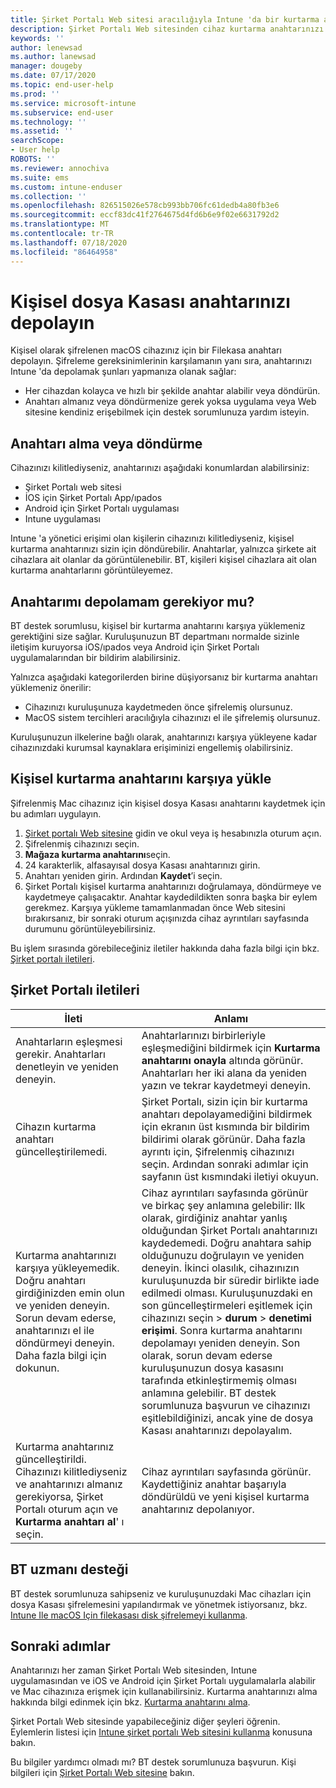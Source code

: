 ```yaml
---
title: Şirket Portalı Web sitesi aracılığıyla Intune 'da bir kurtarma anahtarı depolama
description: Şirket Portalı Web sitesinden cihaz kurtarma anahtarınızı karşıya yükleyin ve saklayın.
keywords: ''
author: lenewsad
ms.author: lanewsad
manager: dougeby
ms.date: 07/17/2020
ms.topic: end-user-help
ms.prod: ''
ms.service: microsoft-intune
ms.subservice: end-user
ms.technology: ''
ms.assetid: ''
searchScope:
- User help
ROBOTS: ''
ms.reviewer: annochiva
ms.suite: ems
ms.custom: intune-enduser
ms.collection: ''
ms.openlocfilehash: 826515026e578cb993bb706fc61dedb4a80fb3e6
ms.sourcegitcommit: eccf83dc41f2764675d4fd6b6e9f02e6631792d2
ms.translationtype: MT
ms.contentlocale: tr-TR
ms.lasthandoff: 07/18/2020
ms.locfileid: "86464958"
---
```

# <a name="store-your-personal-filevault-key"></a>Kişisel dosya Kasası anahtarınızı depolayın 

Kişisel olarak şifrelenen macOS cihazınız için bir Filekasa anahtarı depolayın. Şifreleme gereksinimlerinin karşılamanın yanı sıra, anahtarınızı Intune 'da depolamak şunları yapmanıza olanak sağlar: 

* Her cihazdan kolayca ve hızlı bir şekilde anahtar alabilir veya döndürün. 
* Anahtarı almanız veya döndürmenize gerek yoksa uygulama veya Web sitesine kendiniz erişebilmek için destek sorumlunuza yardım isteyin.


## <a name="retrieve-or-rotate-the-key"></a>Anahtarı alma veya döndürme

Cihazınızı kilitlediyseniz, anahtarınızı aşağıdaki konumlardan alabilirsiniz:
   
- Şirket Portalı web sitesi
- İOS için Şirket Portalı App/ıpados 
- Android için Şirket Portalı uygulaması
- Intune uygulaması
 
 Intune 'a yönetici erişimi olan kişilerin cihazınızı kilitlediyseniz, kişisel kurtarma anahtarınızı sizin için döndürebilir. Anahtarlar, yalnızca şirkete ait cihazlara ait olanlar da görüntülenebilir. BT, kişileri kişisel cihazlara ait olan kurtarma anahtarlarını görüntüleyemez.   


## <a name="do-i-need-to-store-my-key"></a>Anahtarımı depolamam gerekiyor mu?  
BT destek sorumlusu, kişisel bir kurtarma anahtarını karşıya yüklemeniz gerektiğini size sağlar. Kuruluşunuzun BT departmanı normalde sizinle iletişim kuruyorsa iOS/ıpados veya Android için Şirket Portalı uygulamalarından bir bildirim alabilirsiniz. 

Yalnızca aşağıdaki kategorilerden birine düşiyorsanız bir kurtarma anahtarı yüklemeniz önerilir:
* Cihazınızı kuruluşunuza kaydetmeden önce şifrelemiş olursunuz. 
* MacOS sistem tercihleri aracılığıyla cihazınızı el ile şifrelemiş olursunuz.   

Kuruluşunuzun ilkelerine bağlı olarak, anahtarınızı karşıya yükleyene kadar cihazınızdaki kurumsal kaynaklara erişiminizi engellemiş olabilirsiniz.  

## <a name="upload-personal-recovery-key"></a>Kişisel kurtarma anahtarını karşıya yükle 
Şifrelenmiş Mac cihazınız için kişisel dosya Kasası anahtarını kaydetmek için bu adımları uygulayın.  


1. [Şirket portalı Web sitesine](https://portal.manage.microsoft.com) gidin ve okul veya iş hesabınızla oturum açın. 
2. Şifrelenmiş cihazınızı seçin.
3. **Mağaza kurtarma anahtarını**seçin.  
4. 24 karakterlik, alfasayısal dosya Kasası anahtarınızı girin.  
5. Anahtarı yeniden girin. Ardından **Kaydet**’i seçin.
6. Şirket Portalı kişisel kurtarma anahtarınızı doğrulamaya, döndürmeye ve kaydetmeye çalışacaktır. Anahtar kaydedildikten sonra başka bir eylem gerekmez. Karşıya yükleme tamamlanmadan önce Web sitesini bırakırsanız, bir sonraki oturum açışınızda cihaz ayrıntıları sayfasında durumunu görüntüleyebilirsiniz.  

Bu işlem sırasında görebileceğiniz iletiler hakkında daha fazla bilgi için bkz. [Şirket portalı iletileri](store-recovery-key.md#company-portal-messages).  

## <a name="company-portal-messages"></a>Şirket Portalı iletileri

|İleti  |Anlamı  |
|---------|---------|
|Anahtarların eşleşmesi gerekir. Anahtarları denetleyin ve yeniden deneyin.     | Anahtarlarınızı birbirleriyle eşleşmediğini bildirmek için **Kurtarma anahtarını onayla** altında görünür. Anahtarları her iki alana da yeniden yazın ve tekrar kaydetmeyi deneyin.        |
|Cihazın kurtarma anahtarı güncelleştirilemedi.| Şirket Portalı, sizin için bir kurtarma anahtarı depolayamediğini bildirmek için ekranın üst kısmında bir bildirim bildirimi olarak görünür. Daha fazla ayrıntı için, Şifrelenmiş cihazınızı seçin. Ardından sonraki adımlar için sayfanın üst kısmındaki iletiyi okuyun. |
|Kurtarma anahtarınızı karşıya yükleyemedik. Doğru anahtarı girdiğinizden emin olun ve yeniden deneyin. Sorun devam ederse, anahtarınızı el ile döndürmeyi deneyin. Daha fazla bilgi için dokunun.     | Cihaz ayrıntıları sayfasında görünür ve birkaç şey anlamına gelebilir: Ilk olarak, girdiğiniz anahtar yanlış olduğundan Şirket Portalı anahtarınızı kaydedemedi. Doğru anahtara sahip olduğunuzu doğrulayın ve yeniden deneyin. İkinci olasılık, cihazınızın kuruluşunuzda bir süredir birlikte iade edilmedi olması. Kuruluşunuzdaki en son güncelleştirmeleri eşitlemek için cihazınızı seçin > **durum**  >  **denetimi erişimi**. Sonra kurtarma anahtarını depolamayı yeniden deneyin. Son olarak, sorun devam ederse kuruluşunuzun dosya kasasını tarafında etkinleştirmemiş olması anlamına gelebilir. BT destek sorumlunuza başvurun ve cihazınızı eşitlebildiğinizi, ancak yine de dosya Kasası anahtarınızı depolayalım.         |
|Kurtarma anahtarınız güncelleştirildi. Cihazınızı kilitlediyseniz ve anahtarınızı almanız gerekiyorsa, Şirket Portalı oturum açın ve **Kurtarma anahtarı al**' ı seçin.    | Cihaz ayrıntıları sayfasında görünür. Kaydettiğiniz anahtar başarıyla döndürüldü ve yeni kişisel kurtarma anahtarınız depolanıyor.    |



## <a name="it-pro-support"></a>BT uzmanı desteği

BT destek sorumlunuza sahipseniz ve kuruluşunuzdaki Mac cihazları için dosya Kasası şifrelemesini yapılandırmak ve yönetmek istiyorsanız, bkz. [Intune Ile macOS Için filekasası disk şifrelemeyi kullanma](https://docs.microsoft.com/mem/intune/protect/encrypt-devices-filevault).  

## <a name="next-steps"></a>Sonraki adımlar

Anahtarınızı her zaman Şirket Portalı Web sitesinden, Intune uygulamasından ve iOS ve Android için Şirket Portalı uygulamalarla alabilir ve Mac cihazınıza erişmek için kullanabilirsiniz. Kurtarma anahtarınızı alma hakkında bilgi edinmek için bkz. [Kurtarma anahtarını alma](get-recovery-key-cpweb.md).

Şirket Portalı Web sitesinde yapabileceğiniz diğer şeyleri öğrenin. Eylemlerin listesi için [Intune şirket portalı Web sitesini kullanma](using-the-intune-company-portal-website.md) konusuna bakın.  

Bu bilgiler yardımcı olmadı mı? BT destek sorumlunuza başvurun. Kişi bilgileri için [Şirket Portalı Web sitesine](https://go.microsoft.com/fwlink/?linkid=2010980) bakın.  
